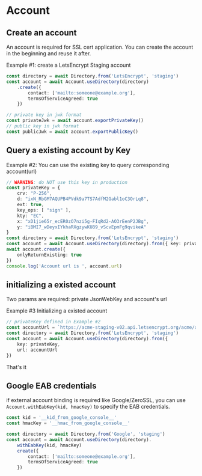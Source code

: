 # Account

## Create an account

An account is required for SSL cert application. 
You can create the account in the beginning and reuse it after.

Example #1: create a LetsEncrypt Staging account
```typescript
const directory = await Directory.from('LetsEncrypt', 'staging')
const account = await Account.useDirectory(directory)
    .create({
        contact: ['mailto:someone@example.org'],
        termsOfServiceAgreed: true
    })

// private key in jwk format
const privateJwk = await account.exportPrivateKey()
// public key in jwk format
const publicJwk = await account.exportPublicKey()
```

## Query a existing account by Key
Example #2: You can use the existing key to query corresponding account(url)
```typescript
// WARNING: do NOT use this key in production
const privateKey = {
    crv: "P-256",
    d: "ixN_RbGM7AQUPB4PVdk9a7TS7AdfM2Gabl1oC3OrLq8",
    ext: true,
    key_ops: [ "sign" ],
    kty: "EC",
    x: "xD1jie65r_ecER0zO7nzi5g-FIqRd2-AO3rEenP2JBg",
    y: "iBMI7_wDeyxIYkhaRXgzywKU89_vScvEpmFg9qvikeA"
}
const directory = await Directory.from('LetsEncrypt', 'staging')
const account = await Account.useDirectory(directory).from({ key: privateKey })
await account.create({
    onlyReturnExisting: true
})
console.log('Account url is ', account.url)
```

## initializing a existed account

Two params are required: private JsonWebKey and account's url

Example #3 Initializing a existed account
```typescript
// privateKey defined in Example #2
const accountUrl = `https://acme-staging-v02.api.letsencrypt.org/acme/acct/113931694`
const directory = await Directory.from('LetsEncrypt', 'staging')
const account = await Account.useDirectory(directory).from({
    key: privateKey,
    url: accountUrl
})
```

That's it

## Google EAB credentials

if external account binding is required like Google/ZeroSSL, you can use `Account.withEabKey(kid, hmacKey)` to specify the EAB credentials.

```typescript
const kid = '__kid_from_google_console__' 
const hmacKey = '__hmac_from_google_console__'

const directory = await Directory.from('Google', 'staging')
const account = await Account.useDirectory(directory).
    withEabKey(kid, hmacKey)
    create({
        contact: ['mailto:someone@example.org'],
        termsOfServiceAgreed: true
    })
```
